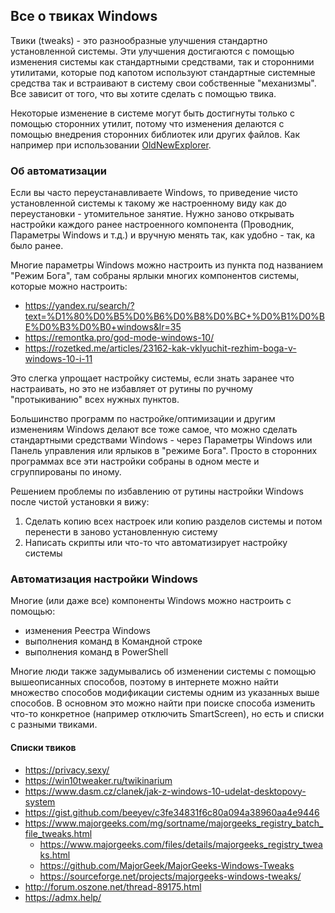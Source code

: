 ## Все о твиках Windows

Твики (tweaks) - это  разнообразные улучшения стандартно установленной системы. Эти улучшения достигаются с помощью изменения системы как стандартными средствами, так и сторонними утилитами, которые под капотом используют стандартные системные средства так и встраивают в систему свои собственные "механизмы". Все зависит от того, что вы хотите сделать с помощью твика.

Некоторые изменение в системе могут быть достигнуты только с помощью сторонних утилит, потому что изменения делаются с помощью внедрения сторонних библиотек или других файлов. Как например при использовании [OldNewExplorer](https://msfn.org/board/topic/170375-oldnewexplorer-119/).

### Об автоматизации

Если вы часто переустанавливаете Windows, то приведение чисто установленной системы к такому же настроенному виду как до переустановки - утомительное занятие. Нужно заново открывать настройки каждого ранее настроенного компонента (Проводник, Параметры Windows и т.д.) и вручную менять так, как удобно - так, ка было ранее.

Многие параметры Windows можно настроить из пункта под названием "Режим Бога", там собраны ярлыки многих компонентов системы, которые можно настроить:
- https://yandex.ru/search/?text=%D1%80%D0%B5%D0%B6%D0%B8%D0%BC+%D0%B1%D0%BE%D0%B3%D0%B0+windows&lr=35
- https://remontka.pro/god-mode-windows-10/
- https://rozetked.me/articles/23162-kak-vklyuchit-rezhim-boga-v-windows-10-i-11

Это слегка упрощает настройку системы, если знать заранее что настраивать, но это не избавляет от рутины по ручному "протыкиванию" всех нужных пунктов.

Большинство программ по настройке/оптимизации и другим изменениям Windows делают все тоже самое, что можно сделать стандартными средствами Windows - через Параметры Windows или Панель управления или ярлыков в "режиме Бога". Просто в сторонних программах все эти настройки собраны в одном месте и сгруппированы по иному.

Решением проблемы по избавлению от рутины настройки Windows после чистой установки я вижу:
1. Сделать копию всех настроек или копию разделов системы и потом перенести в заново установленную систему
2. Написать скрипты или что-то что автоматизирует настройку системы

### Автоматизация настройки Windows

Многие (или даже все) компоненты Windows можно настроить с помощью:
- изменения Реестра Windows
- выполнения команд в Командной строке
- выполнения команд в PowerShell

Многие люди также задумывались об изменении системы с помощью вышеописанных способов, поэтому в интернете можно найти множество способов модификации системы одним из указанных выше способов.
В основном это можно найти при поиске способа изменить что-то конкретное (например отключить SmartScreen), но есть и списки с разными твиками.

#### Списки твиков

- https://privacy.sexy/
- https://win10tweaker.ru/twikinarium
- https://www.dasm.cz/clanek/jak-z-windows-10-udelat-desktopovy-system
- https://gist.github.com/beeyev/c3fe34831f6c80a094a38960aa4e9446
- https://www.majorgeeks.com/mg/sortname/majorgeeks_registry_batch_file_tweaks.html
  - https://www.majorgeeks.com/files/details/majorgeeks_registry_tweaks.html
  - https://github.com/MajorGeek/MajorGeeks-Windows-Tweaks
  - https://sourceforge.net/projects/majorgeeks-windows-tweaks/
- http://forum.oszone.net/thread-89175.html
- https://admx.help/